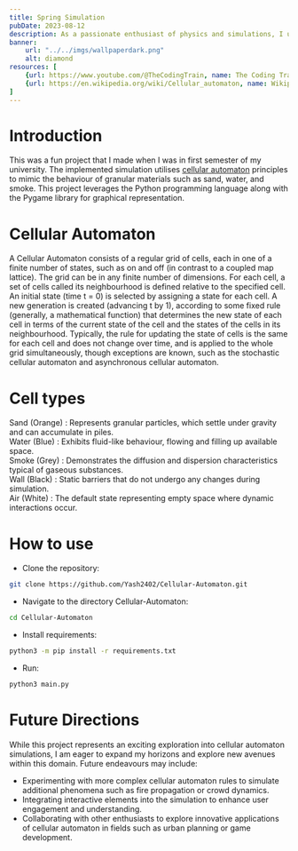 ```yaml
---
title: Spring Simulation
pubDate: 2023-08-12
description: As a passionate enthusiast of physics and simulations, I undertook a project during my 12th-grade to delve into the intricacies of physics-based simulations. The objective was to develop a realistic cloth simulation using fundamental physics principles, particularly focusing on the behaviour of springs. I was not that focused on the code quality; I  will fix this in the future and optimize it. I will make this project in C++ using the SDL or Raylib libraries too.
banner:
    url: "../../imgs/wallpaperdark.png"
    alt: diamond
resources: [
    {url: https://www.youtube.com/@TheCodingTrain, name: The Coding Train}, 
    {url: https://en.wikipedia.org/wiki/Cellular_automaton, name: Wikipedia/Cellular-Automaton}
]
---
```

# Introduction
This was a fun project that I made when I was in first semester of my university.
The implemented simulation utilises [cellular automaton](https://youtube.com) principles to mimic the behaviour of granular materials such as sand, water, and smoke. This project leverages the Python programming language along with the Pygame library for graphical representation.

# Cellular Automaton

A Cellular Automaton consists of a regular grid of cells, each in one of a finite number of states, such as on and off (in contrast to a coupled map lattice). The grid can be in any finite number of dimensions. For each cell, a set of cells called its neighbourhood is defined relative to the specified cell. An initial state (time t = 0) is selected by assigning a state for each cell. A new generation is created (advancing t by 1), according to some fixed rule (generally, a mathematical function) that determines the new state of each cell in terms of the current state of the cell and the states of the cells in its neighbourhood. Typically, the rule for updating the state of cells is the same for each cell and does not change over time, and is applied to the whole grid simultaneously, though exceptions are known, such as the stochastic cellular automaton and asynchronous cellular automaton.

# Cell types 

Sand (Orange) : Represents granular particles, which settle under gravity and can accumulate in piles.  
Water (Blue) : Exhibits fluid-like behaviour, flowing and filling up available space.  
Smoke (Grey) : Demonstrates the diffusion and dispersion characteristics typical of gaseous substances.  
Wall (Black) : Static barriers that do not undergo any changes during simulation.  
Air (White) : The default state representing empty space where dynamic interactions occur.

# How to use 
- Clone the repository:
```bash
git clone https://github.com/Yash2402/Cellular-Automaton.git
```
- Navigate to the directory Cellular-Automaton:
```bash
cd Cellular-Automaton
```
- Install requirements:
```bash
python3 -m pip install -r requirements.txt
```
- Run:
```bash
python3 main.py
```

# Future Directions
While this project represents an exciting exploration into cellular automaton simulations, I am eager to expand my horizons and explore new avenues within this domain. Future endeavours may include:  
- Experimenting with more complex cellular automaton rules to simulate additional phenomena such as fire propagation or crowd dynamics.  
- Integrating interactive elements into the simulation to enhance user engagement and understanding.  
- Collaborating with other enthusiasts to explore innovative applications of cellular automaton in fields such as urban planning or game development.